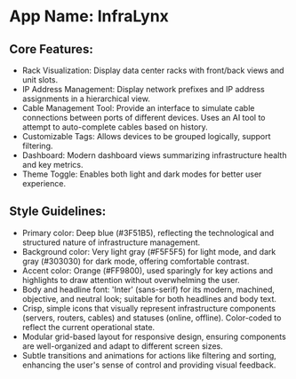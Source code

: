 # **App Name**: InfraLynx

## Core Features:

- Rack Visualization: Display data center racks with front/back views and unit slots.
- IP Address Management: Display network prefixes and IP address assignments in a hierarchical view.
- Cable Management Tool: Provide an interface to simulate cable connections between ports of different devices. Uses an AI tool to attempt to auto-complete cables based on history.
- Customizable Tags: Allows devices to be grouped logically, support filtering.
- Dashboard: Modern dashboard views summarizing infrastructure health and key metrics.
- Theme Toggle: Enables both light and dark modes for better user experience.

## Style Guidelines:

- Primary color: Deep blue (#3F51B5), reflecting the technological and structured nature of infrastructure management.
- Background color: Very light gray (#F5F5F5) for light mode, and dark gray (#303030) for dark mode, offering comfortable contrast.
- Accent color: Orange (#FF9800), used sparingly for key actions and highlights to draw attention without overwhelming the user.
- Body and headline font: 'Inter' (sans-serif) for its modern, machined, objective, and neutral look; suitable for both headlines and body text.
- Crisp, simple icons that visually represent infrastructure components (servers, routers, cables) and statuses (online, offline). Color-coded to reflect the current operational state.
- Modular grid-based layout for responsive design, ensuring components are well-organized and adapt to different screen sizes.
- Subtle transitions and animations for actions like filtering and sorting, enhancing the user's sense of control and providing visual feedback.